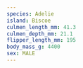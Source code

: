 ```yaml
---
species: Adelie
island: Biscoe
culmen_length_mm: 41.3
culmen_depth_mm: 21.1
flipper_length_mm: 195
body_mass_g: 4400
sex: MALE
---
```

